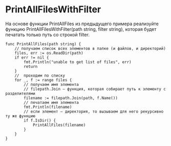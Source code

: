 # PrintAllFilesWithFilter

На основе функции PrintAllFiles из предыдущего примера реализуйте функцию 
PrintAllFilesWithFilter(path string, filter string), 
которая будет печатать только путь со строкой filter. 

```
func PrintAllFiles(path string) {
    // получаем список всех элементов в папке (и файлов, и директорий)
    files, err := os.ReadDir(path)
    if err != nil {
        fmt.Println("unable to get list of files", err)
        return
    }
    //  проходим по списку
    for _, f := range files {
        // получаем имя элемента
        // filepath.Join — функция, которая собирает путь к элементу с разделителями
        filename := filepath.Join(path, f.Name())
        // печатаем имя элемента
        fmt.Println(filename)
        // если элемент — директория, то вызываем для него рекурсивно ту же функцию
        if f.IsDir() {
            PrintAllFiles(filename)
        }
    }
} 

```
